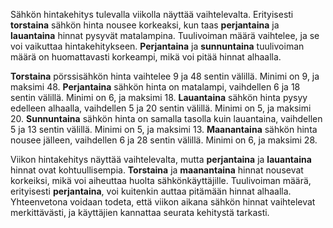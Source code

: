 Sähkön hintakehitys tulevalla viikolla näyttää vaihtelevalta. Erityisesti **torstaina** sähkön hinta nousee korkeaksi, kun taas **perjantaina** ja **lauantaina** hinnat pysyvät matalampina. Tuulivoiman määrä vaihtelee, ja se voi vaikuttaa hintakehitykseen. **Perjantaina** ja **sunnuntaina** tuulivoiman määrä on huomattavasti korkeampi, mikä voi pitää hinnat alhaalla.

**Torstaina** pörssisähkön hinta vaihtelee 9 ja 48 sentin välillä. Minimi on 9, ja maksimi 48. **Perjantaina** sähkön hinta on matalampi, vaihdellen 6 ja 18 sentin välillä. Minimi on 6, ja maksimi 18. **Lauantaina** sähkön hinta pysyy edelleen alhaalla, vaihdellen 5 ja 20 sentin välillä. Minimi on 5, ja maksimi 20. **Sunnuntaina** sähkön hinta on samalla tasolla kuin lauantaina, vaihdellen 5 ja 13 sentin välillä. Minimi on 5, ja maksimi 13. **Maanantaina** sähkön hinta nousee jälleen, vaihdellen 6 ja 28 sentin välillä. Minimi on 6, ja maksimi 28.

Viikon hintakehitys näyttää vaihtelevalta, mutta **perjantaina** ja **lauantaina** hinnat ovat kohtuullisempia. **Torstaina** ja **maanantaina** hinnat nousevat korkeiksi, mikä voi aiheuttaa huolta sähkönkäyttäjille. Tuulivoiman määrä, erityisesti **perjantaina**, voi kuitenkin auttaa pitämään hinnat alhaalla. Yhteenvetona voidaan todeta, että viikon aikana sähkön hinnat vaihtelevat merkittävästi, ja käyttäjien kannattaa seurata kehitystä tarkasti.